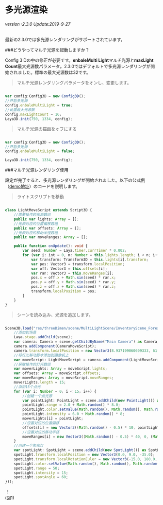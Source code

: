 # 多光源渲染

###### *version :2.3.0   Update:2019-9-27*

最新の2.3.0では多光源レンダリングがサポートされています。

###どうやってマルチ光源を起動しますか？

Config 3 Dの中の修正が必要です。**enbaleMulti Light**マルチ光源と**maxLight Count**最大光源数パラメータ。2.3.0ではデフォルトで多光源レンダリングが開始されました。標準の最大光源数は32です。

>マルチ光源レンダリングパラメータをオンし、変更します。


```typescript

var config:Config3D = new Config3D();
//开启多光源
config.enbaleMultiLight = true;
//设置最大光源数
config.maxLightCount = 16;
Laya3D.init(750, 1334, config);
```


>マルチ光源の描画をオフにする


```typescript

var config:Config3D = new Config3D();
//开启多光源
config.enbaleMultiLight = false;

Laya3D.init(750, 1334, config);
```


###マルチ光源レンダリング使用

設定が完了すると、多光源レンダリングが開始されました。以下の公式例（[demo地址](http://layaair2.ldc2.layabox.com/demo2/?language=ch&category=3d&group=Lighting&name=MultiLight)）のコードを説明します。

>ライトスクリプトを移動


```typescript

class LightMoveScript extends Script3D {
    //需要操作的光源数组
	public var lights: Array = [];
	//光源对应的位置偏移数组
	public var offsets: Array = [];
	//光源对应的移动半径数组
	public var moveRanges: Array = [];

	public function onUpdate(): void {
		var seed: Number = Laya.timer.currTimer * 0.002;
		for (var i: int = 0, n: Number = this.lights.length; i < n; i++) {
			var transform: Transform3D = this.lights[i].transform;
			var pos: Vector3 = transform.localPosition;
			var off: Vector3 = this.offsets[i];
			var ran: Vector3 = this.moveRanges[i];
			pos.x = off.x + Math.sin(seed) * ran.x;
			pos.y = off.y + Math.sin(seed) * ran.y;
			pos.z = off.z + Math.sin(seed) * ran.z;
			transform.localPosition = pos;
		}
	}
}
```


>シーンを読み込み、光源を追加します。


```typescript

Scene3D.load("res/threeDimen/scene/MultiLightScene/InventoryScene_Forest.ls", Handler.create(this, function (scene: Scene3D): void {
    //添加到场景
    Laya.stage.addChild(scene);
    var camera: Camera = scene.getChildByName("Main Camera") as Camera;
    camera.addComponent(CameraMoveScript);
    camera.transform.localPosition = new Vector3(8.937199060699333, 61.364798067809126, -66.77836086472654);
	//将灯光移动脚本添加到摄像机上
    var moveScript: LightMoveScript = camera.addComponent(LightMoveScript) as LightMoveScript;
    //获取操作的灯光数组
    var moverLights: Array = moveScript.lights;
    var offsets: Array = moveScript.offsets;
    var moveRanges: Array = moveScript.moveRanges;
    moverLights.length = 15;
    //添加15个点光
    for (var i: Number = 0; i < 15; i++) {
        //创建一个点光源
        var pointLight: PointLight = scene.addChild(new PointLight()) as PointLight;
        pointLight.range = 2.0 + Math.random() * 8.0;
        pointLight.color.setValue(Math.random(), Math.random(), Math.random());
        pointLight.intensity = 6.0 + Math.random() * 8;
        moverLights[i] = pointLight;
        //设置对应的位置偏移
        offsets[i] = new Vector3((Math.random() - 0.5) * 10, pointLight.range * 0.75, (Math.random() - 0.5) * 10);
        //设置对应的移动半径
        moveRanges[i] = new Vector3((Math.random() - 0.5) * 40, 0, (Math.random() - 0.5) * 40);
    }
	//创建一个聚光灯
    var spotLight: SpotLight = scene.addChild(new SpotLight()) as SpotLight;
    spotLight.transform.localPosition = new Vector3(0.0, 9.0, -35.0);
    spotLight.transform.localRotationEuler = new Vector3(-15.0, 180.0, 0.0);
    spotLight.color.setValue(Math.random(), Math.random(), Math.random());
    spotLight.range = 50;
    spotLight.intensity = 15;
    spotLight.spotAngle = 60;
}));
```


！[](img/1.gif)<br/>(図1)